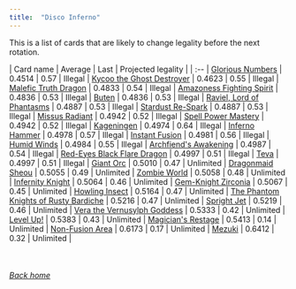 ```yaml
---
title:  "Disco Inferno"
---
```


This is a list of cards that are likely to change legality before the next rotation.

| Card name | Average | Last | Projected legality |
| :-- |
[Glorious Numbers](https://db.ygoprodeck.com/card/?search=Glorious%20Numbers) | 0.4514 | 0.57 | Illegal |
[Kycoo the Ghost Destroyer](https://db.ygoprodeck.com/card/?search=Kycoo%20the%20Ghost%20Destroyer) | 0.4623 | 0.55 | Illegal |
[Malefic Truth Dragon](https://db.ygoprodeck.com/card/?search=Malefic%20Truth%20Dragon) | 0.4833 | 0.54 | Illegal |
[Amazoness Fighting Spirit](https://db.ygoprodeck.com/card/?search=Amazoness%20Fighting%20Spirit) | 0.4836 | 0.53 | Illegal |
[Buten](https://db.ygoprodeck.com/card/?search=Buten) | 0.4836 | 0.53 | Illegal |
[Raviel, Lord of Phantasms](https://db.ygoprodeck.com/card/?search=Raviel,%20Lord%20of%20Phantasms) | 0.4887 | 0.53 | Illegal |
[Stardust Re-Spark](https://db.ygoprodeck.com/card/?search=Stardust%20Re-Spark) | 0.4887 | 0.53 | Illegal |
[Missus Radiant](https://db.ygoprodeck.com/card/?search=Missus%20Radiant) | 0.4942 | 0.52 | Illegal |
[Spell Power Mastery](https://db.ygoprodeck.com/card/?search=Spell%20Power%20Mastery) | 0.4942 | 0.52 | Illegal |
[Kageningen](https://db.ygoprodeck.com/card/?search=Kageningen) | 0.4974 | 0.64 | Illegal |
[Inferno Hammer](https://db.ygoprodeck.com/card/?search=Inferno%20Hammer) | 0.4978 | 0.57 | Illegal |
[Instant Fusion](https://db.ygoprodeck.com/card/?search=Instant%20Fusion) | 0.4981 | 0.56 | Illegal |
[Humid Winds](https://db.ygoprodeck.com/card/?search=Humid%20Winds) | 0.4984 | 0.55 | Illegal |
[Archfiend's Awakening](https://db.ygoprodeck.com/card/?search=Archfiend's%20Awakening) | 0.4987 | 0.54 | Illegal |
[Red-Eyes Black Flare Dragon](https://db.ygoprodeck.com/card/?search=Red-Eyes%20Black%20Flare%20Dragon) | 0.4997 | 0.51 | Illegal |
[Teva](https://db.ygoprodeck.com/card/?search=Teva) | 0.4997 | 0.51 | Illegal |
[Giant Orc](https://db.ygoprodeck.com/card/?search=Giant%20Orc) | 0.5010 | 0.47 | Unlimited |
[Dragonmaid Sheou](https://db.ygoprodeck.com/card/?search=Dragonmaid%20Sheou) | 0.5055 | 0.49 | Unlimited |
[Zombie World](https://db.ygoprodeck.com/card/?search=Zombie%20World) | 0.5058 | 0.48 | Unlimited |
[Infernity Knight](https://db.ygoprodeck.com/card/?search=Infernity%20Knight) | 0.5064 | 0.46 | Unlimited |
[Gem-Knight Zirconia](https://db.ygoprodeck.com/card/?search=Gem-Knight%20Zirconia) | 0.5067 | 0.45 | Unlimited |
[Howling Insect](https://db.ygoprodeck.com/card/?search=Howling%20Insect) | 0.5164 | 0.47 | Unlimited |
[The Phantom Knights of Rusty Bardiche](https://db.ygoprodeck.com/card/?search=The%20Phantom%20Knights%20of%20Rusty%20Bardiche) | 0.5216 | 0.47 | Unlimited |
[Spright Jet](https://db.ygoprodeck.com/card/?search=Spright%20Jet) | 0.5219 | 0.46 | Unlimited |
[Vera the Vernusylph Goddess](https://db.ygoprodeck.com/card/?search=Vera%20the%20Vernusylph%20Goddess) | 0.5333 | 0.42 | Unlimited |
[Level Up!](https://db.ygoprodeck.com/card/?search=Level%20Up!) | 0.5383 | 0.43 | Unlimited |
[Magician's Restage](https://db.ygoprodeck.com/card/?search=Magician's%20Restage) | 0.5413 | 0.14 | Unlimited |
[Non-Fusion Area](https://db.ygoprodeck.com/card/?search=Non-Fusion%20Area) | 0.6173 | 0.17 | Unlimited |
[Mezuki](https://db.ygoprodeck.com/card/?search=Mezuki) | 0.6412 | 0.32 | Unlimited |

<br>

###### [Back home](index)